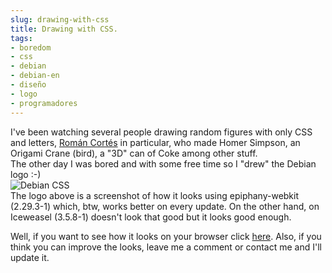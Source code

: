 ```yaml
---
slug: drawing-with-css  
title: Drawing with CSS.  
tags:  
- boredom  
- css  
- debian  
- debian-en  
- diseño  
- logo  
- programadores  
---
```

  
I've been watching several people drawing random figures with only CSS and letters, [Román Cortés](http://www.romancortes.com/) in particular, who made Homer Simpson, an Origami Crane (bird), a "3D" can of Coke among other stuff.  
The other day I was bored and with some free time so I "drew" the Debian logo :-)  
![Debian CSS](http://i.imgur.com/1dBBy.png)  
The logo above is a screenshot of how it looks using epiphany-webkit (2.29.3-1) which, btw, works better on every update. On the other hand, on Iceweasel (3.5.8-1) doesn't look that good but it looks good enough.  
  
Well, if you want to see how it looks on your browser click [here](http://cacavoladora.org/e/xperiments/d/ebian/swirl.html). Also, if you think you can improve the looks, leave me a comment or contact me and I'll update it.  
